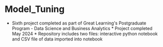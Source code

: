 # Model_Tuning
* Sixth project completed as part of Great Learning's Postgraduate Program - Data Science and Business Analytics  * Project completed May 2024  * Repository includes two files: interactive python notebook and CSV file of data imported into notebook
